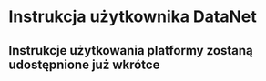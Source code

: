 # Instrukcja użytkownika DataNet
## Instrukcje użytkowania platformy zostaną udostępnione już wkrótce